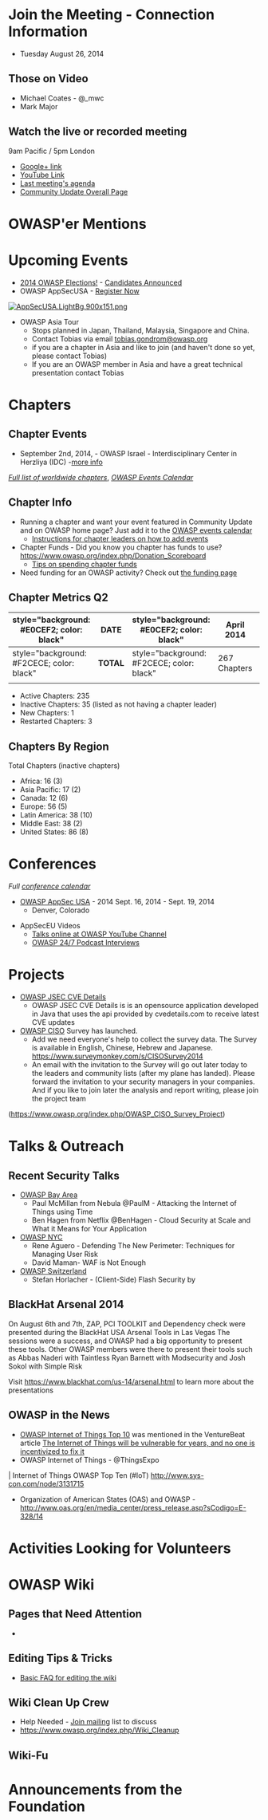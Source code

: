 # Join the Meeting - Connection Information

  - Tuesday August 26, 2014

## Those on Video

  - Michael Coates - @_mwc
  - Mark Major

## Watch the live or recorded meeting

9am Pacific / 5pm London

  - [Google+
    link](https://plus.google.com/b/114897759028714798478/events/cc0k2keie6rfthet8m79ef2f87s)
  - [YouTube Link](http://www.youtube.com/watch?v=mMEP8uN9E_Y)
  - [Last meeting's
    agenda](https://www.owasp.org/index.php/CommunityUpdates/2014-07-08)
  - [Community Update Overall
    Page](https://www.owasp.org/index.php/CommunityUpdates)

# OWASP'er Mentions

# Upcoming Events

  - [2014 OWASP
    Elections\!](https://www.owasp.org/index.php/2014_Board_Elections) -
    [Candidates
    Announced](https://www.owasp.org/index.php/2014_Board_Elections#2014_Board_Candidates)
  - OWASP AppSecUSA - [Register
    Now](http://2014.appsecusa.org/2014/registration/)

[![AppSecUSA.LightBg.900x151.png](AppSecUSA.LightBg.900x151.png
"AppSecUSA.LightBg.900x151.png")](http://appsecusa.org)

  - OWASP Asia Tour
      - Stops planned in Japan, Thailand, Malaysia, Singapore and China.
      - Contact Tobias via email tobias.gondrom@owasp.org
      - if you are a chapter in Asia and like to join (and haven't done
        so yet, please contact Tobias)
      - If you are an OWASP member in Asia and have a great technical
        presentation contact Tobias

# Chapters

## Chapter Events

  - September 2nd, 2014, - OWASP Israel - Interdisciplinary Center in
    Herzliya (IDC) -[more
    info](https://www.owasp.org/index.php/AppSec_Israel_2014)

*[Full list of worldwide
chapters](https://www.owasp.org/index.php/OWASP_Chapter)*, *[OWASP
Events
Calendar](http://www.google.com/calendar/embed?src=hl6cjgs6ep1h7oniqgueu2bhbo%40group.calendar.google.com&ctz=America/Los_Angeles)*

## Chapter Info

  - Running a chapter and want your event featured in Community Update
    and on OWASP home page? Just add it to the [OWASP events
    calendar](http://www.google.com/calendar/embed?src=hl6cjgs6ep1h7oniqgueu2bhbo%40group.calendar.google.com&ctz=America/Los_Angeles)
      - [Instructions for chapter leaders on how to add
        events](https://www.owasp.org/index.php/Chapter_Handbook/Chapter_7:_Organizing_Chapter_Meetings#OWASP_Calendar)
  - Chapter Funds - Did you know you chapter has funds to use?
    <https://www.owasp.org/index.php/Donation_Scoreboard>
      - [Tips on spending chapter
        funds](https://www.owasp.org/index.php/Chapter_Handbook/Chapter_4:_Chapter_Administration#Handling_Money)
  - Need funding for an OWASP activity? Check out [the funding
    page](https://www.owasp.org/index.php/Funding)

## Chapter Metrics Q2

| style="background: \#E0CEF2; color: black" | **DATE**  | style="background: \#E0CEF2; color: black" | April 2014   | style="background: \#E0CEF2; color: black" | May 2014     | style="background: \#E0CEF2; color: black" | June 2014    |
| ------------------------------------------ | --------- | ------------------------------------------ | ------------ | ------------------------------------------ | ------------ | ------------------------------------------ | ------------ |
| style="background: \#F2CECE; color: black" | **TOTAL** | style="background: \#F2CECE; color: black" | 267 Chapters | style="background: \#F2CECE; color: black" | 268 Chapters | style="background: \#F2CECE; color: black" | 270 Chapters |
|                                            |           |                                            |              |                                            |              |                                            |              |

  - Active Chapters: 235
  - Inactive Chapters: 35 (listed as not having a chapter leader)
  - New Chapters: 1
  - Restarted Chapters: 3

## Chapters By Region

Total Chapters (inactive chapters)

  - Africa: 16 (3)
  - Asia Pacific: 17 (2)
  - Canada: 12 (6)
  - Europe: 56 (5)
  - Latin America: 38 (10)
  - Middle East: 38 (2)
  - United States: 86 (8)

# Conferences

*Full [conference
calendar](https://www.owasp.org/index.php/Category:OWASP_AppSec_Conference)*

  - [OWASP AppSec USA](http://appsecusa.org/) - 2014 Sept. 16, 2014 -
    Sept. 19, 2014
      - Denver, Colorado

<!-- end list -->

  - AppSecEU Videos
      - [Talks online at OWASP YouTube
        Channel](https://www.youtube.com/playlist?list=PLpr-xdpM8wG_KHsxepT9o6trkqDELhr3_)
      - [OWASP 24/7 Podcast
        Interviews](https://soundcloud.com/owasp-podcast)

# Projects

  - [OWASP JSEC CVE Details](OWASP_JSEC_CVE_Details "wikilink")
      - OWASP JSEC CVE Details is is an opensource application developed
        in Java that uses the api provided by cvedetails.com to receive
        latest CVE updates
  - [OWASP CISO](OWASP_CISO_Survey "wikilink") Survey has launched.
      - Add we need everyone's help to collect the survey data. The
        Survey is available in English, Chinese, Hebrew and Japanese.
        <https://www.surveymonkey.com/s/CISOSurvey2014>
      - An email with the invitation to the Survey will go out later
        today to the leaders and community lists (after my plane has
        landed). Please forward the invitation to your security managers
        in your companies. And if you like to join later the analysis
        and report writing, please join the project team

(https://www.owasp.org/index.php/OWASP_CISO_Survey_Project)

# Talks & Outreach

## Recent Security Talks

  - [OWASP Bay Area](Bay_Area "wikilink")
      - Paul McMillan from Nebula @PaulM - Attacking the Internet of
        Things using Time
      - Ben Hagen from Netflix @BenHagen - Cloud Security at Scale and
        What it Means for Your Application
  - [OWASP NYC](http://www.meetup.com/OWASP-NYC/events/189278132/)
      - Rene Aguero - Defending The New Perimeter: Techniques for
        Managing User Risk
      - David Maman- WAF is Not Enough
  - [OWASP
    Switzerland](https://www.owasp.org/index.php/Switzerland#tab=Next_Meetings)
      - Stefan Horlacher - (Client-Side) Flash Security by

## BlackHat Arsenal 2014

On August 6th and 7th, ZAP, PCI TOOLKIT and Dependency check were
presented during the BlackHat USA Arsenal Tools in Las Vegas The
sessions were a success, and OWASP had a big opportunity to present
these tools. Other OWASP members were there to present their tools such
as Abbas Naderi with Taintless Ryan Barnett with Modsecurity and Josh
Sokol with Simple Risk

Visit <https://www.blackhat.com/us-14/arsenal.html> to learn more about
the presentations

## OWASP in the News

  - [OWASP Internet of Things
    Top 10](https://www.owasp.org/index.php/OWASP_Internet_of_Things_Top_Ten_Project)
    was mentioned in the VentureBeat article [The Internet of Things
    will be vulnerable for years, and no one is incentivized to fix
    it](http://venturebeat.com/2014/08/23/the-internet-of-things-will-be-vulnerable-for-years-and-no-one-is-incentivized-to-fix-it/)
  - OWASP Internet of Things - @ThingsExpo

| Internet of Things OWASP Top Ten (\#IoT)
<http://www.sys-con.com/node/3131715>

  - Organization of American States (OAS) and OWASP -
    <http://www.oas.org/en/media_center/press_release.asp?sCodigo=E-328/14>

# Activities Looking for Volunteers

# OWASP Wiki

## Pages that Need Attention

  -
## Editing Tips & Tricks

  - [Basic FAQ for editing the
    wiki](https://www.owasp.org/index.php/Tutorial)

## Wiki Clean Up Crew

  - Help Needed - [Join
    mailing](https://lists.owasp.org/mailman/listinfo/owasp-wiki-editors)
    list to discuss
  - <https://www.owasp.org/index.php/Wiki_Cleanup>

## Wiki-Fu

# Announcements from the Foundation